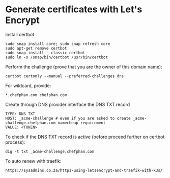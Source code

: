 # Generate certificates with Let's Encrypt

Install certbot
```
sudo snap install core; sudo snap refresh core
sudo apt-get remove certbot
sudo snap install --classic certbot
sudo ln -s /snap/bin/certbot /usr/bin/certbot
```
Perform the challenge (prove that you are the owner of this domain name):

```
certbot certonly --manual --preferred-challenges dns
```
For wildcard, provide: 
```
*.chefphan.com chefphan.com
```

Create through DNS provider interface the DNS TXT record

```
TYPE: DNS TXT
HOST: _acme-challenge # even if you are asked to create _acme-challenge.chefphan.com namecheap requirement
VALUE: <TOKEN>
```

To check if the DNS TXT record is active (before proceed further on certbot process):
```
dig -t txt _acme-challenge.chefphan.com
```
To auto renew with traefik:
```
https://sysadmins.co.za/https-using-letsencrypt-and-traefik-with-k3s/
```
